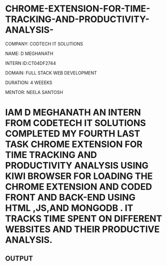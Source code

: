 # CHROME-EXTENSION-FOR-TIME-TRACKING-AND-PRODUCTIVITY-ANALYSIS-

COMPANY: CODTECH IT SOLUTIONS

NAME: D MEGHANATH

INTERN ID:CT04DF2744

DOMAIN: FULL STACK WEB DEVELOPMENT

DURATION: 4 WEEEKS 

MENTOR: NEELA SANTOSH

# IAM D MEGHANATH AN INTERN FROM CODETECH IT SOLUTIONS COMPLETED MY FOURTH LAST TASK CHROME EXTENSION FOR TIME TRACKING AND PRODUCTIVITY ANALYSIS USING KIWI BROWSER FOR LOADING THE CHROME EXTENSION AND CODED FRONT AND BACK-END USING HTML ,JS,AND MONGODB . IT TRACKS TIME SPENT ON DIFFERENT WEBSITES AND THEIR PRODUCTIVE ANALYSIS.

## OUTPUT 

